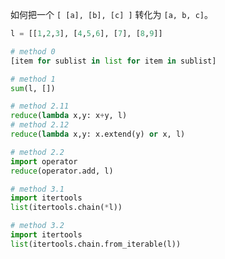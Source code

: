 <!--
Title: python 中展开嵌套列表
Tag: tips python
-->

如何把一个 `[ [a], [b], [c] ]` 转化为 `[a, b, c]`。

```python
l = [[1,2,3], [4,5,6], [7], [8,9]]

# method 0
[item for sublist in list for item in sublist]

# method 1
sum(l, [])

# method 2.11
reduce(lambda x,y: x+y, l)
# method 2.12
reduce(lambda x,y: x.extend(y) or x, l)

# method 2.2
import operator
reduce(operator.add, l)

# method 3.1
import itertools
list(itertools.chain(*l))

# method 3.2
import itertools
list(itertools.chain.from_iterable(l))
```
